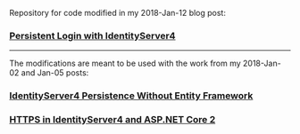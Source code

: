 Repository for code modified in my 2018-Jan-12 blog post:

### [Persistent Login with IdentityServer4](https://mcguirev10.com/2018/01/12/persistent-login-with-identityserver.html)

---

The modifications are meant to be used with the work from my 2018-Jan-02 and Jan-05 posts:

### [IdentityServer4 Persistence Without Entity Framework](https://mcguirev10.com/2018/01/02/identityserver4-without-entity-framework.html)

### [HTTPS in IdentityServer4 and ASP.NET Core 2](https://mcguirev10.com/2018/01/05/https-identityserver-aspnetcore.html)
